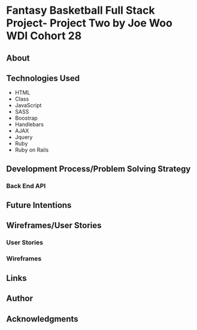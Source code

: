 # Fantasy Basketball Full Stack Project- Project Two by Joe Woo WDI Cohort 28

## About

## Technologies Used
- HTML
- Class
- JavaScript
- SASS
- Boostrap
- Handlebars
- AJAX
- Jquery
- Ruby
- Ruby on Rails


## Development Process/Problem Solving Strategy
### Back End API


## Future Intentions


## Wireframes/User Stories
### User Stories


### Wireframes


## Links
## Author
## Acknowledgments
